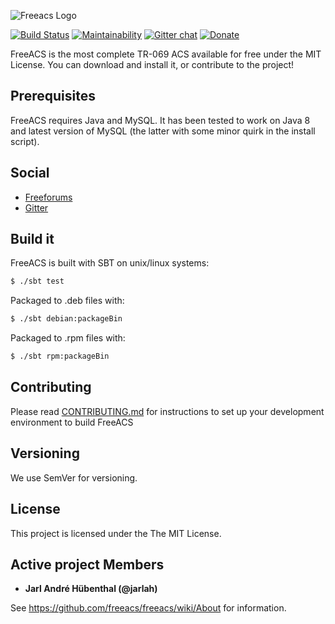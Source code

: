 ![Freeacs Logo](https://github.com/freeacs/readme/blob/master/logo.png)

[![Build Status](https://travis-ci.org/freeacs/freeacs.svg?branch=master)](https://travis-ci.org/freeacs/freeacs)
[![Maintainability](https://api.codeclimate.com/v1/badges/4b32968512c546806799/maintainability)](https://codeclimate.com/github/freeacs/freeacs/maintainability)
[![Gitter chat](https://badges.gitter.im/FreeACS-on-Gitter/Freeacs.png)](https://gitter.im/FreeACS-on-Gitter/Freeacs)
[![Donate](https://img.shields.io/badge/Patreon-Donate-blue.svg)](https://www.patreon.com/freeacs)

FreeACS is the most complete TR-069 ACS available for free under the MIT License. You can download and install it, or contribute to the project! 

## Prerequisites

FreeACS requires Java and MySQL. It has been tested to work on Java 8 and latest version of MySQL (the latter with some minor quirk in the install script).

## Social

* [Freeforums](https://www.tapatalk.com/groups/freeacsforum/)
* [Gitter](https://gitter.im/FreeACS-on-Gitter/Freeacs)


## Build it

FreeACS is built with SBT on unix/linux systems:

```bash
$ ./sbt test
```

Packaged to .deb files with:

```bash
$ ./sbt debian:packageBin
```

Packaged to .rpm files with:

```bash
$ ./sbt rpm:packageBin
```

## Contributing

Please read [CONTRIBUTING.md](https://github.com/freeacs/freeacs/blob/master/CONTRIBUTING.md) for instructions to set up your development environment to build FreeACS

## Versioning

We use SemVer for versioning.

## License

This project is licensed under the The MIT License.

## Active project Members

* **Jarl André Hübenthal (@jarlah)**

See https://github.com/freeacs/freeacs/wiki/About for information.
